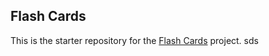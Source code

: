 ##  Flash Cards

This is the starter repository for the [Flash Cards](http://backend.turing.io/module1/projects/flashcards) project.
sds
